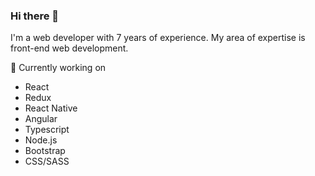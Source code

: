 ### Hi there 👋

I'm a web developer with 7 years of experience. My area of expertise is front-end web development.

🔭 Currently working on
- React
- Redux
- React Native
- Angular
- Typescript
- Node.js
- Bootstrap
- CSS/SASS

<!--
**lakshmi309/lakshmi309** is a ✨ _special_ ✨ repository because its `README.md` (this file) appears on your GitHub profile.

Here are some ideas to get you started:

- 🔭 I’m currently working on ...
- 🌱 I’m currently learning ...
- 👯 I’m looking to collaborate on ...
- 🤔 I’m looking for help with ...
- 💬 Ask me about ...
- 📫 How to reach me: ...
- 😄 Pronouns: ...
- ⚡ Fun fact: ...
-->
